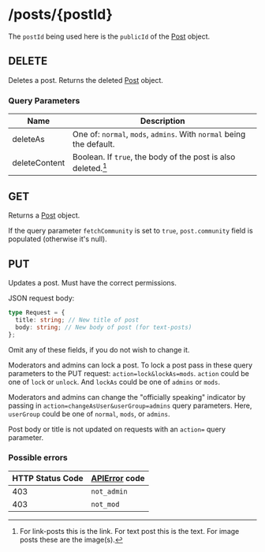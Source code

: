 # /posts/\{postId\}

The `postId` being used here is the `publicId` of the [Post](/api/types#post) object.

## DELETE

Deletes a post. Returns the deleted [Post](/api/types#post) object.

### Query Parameters

| Name          | Description                                                          |
| ------------- | -------------------------------------------------------------------- |
| deleteAs      | One of: `normal`, `mods`, `admins`. With `normal` being the default. |
| deleteContent | Boolean. If `true`, the body of the post is also deleted.[^1]        |

[^1]: For link-posts this is the link. For text post this is the text. For image posts these are the image(s).

## GET

Returns a [Post](/api/types#post) object.

If the query parameter `fetchCommunity` is set to `true`, `post.community` field is populated (otherwise it's null).

## PUT

Updates a post. Must have the correct permissions.

JSON request body:

```ts
type Request = {
  title: string; // New title of post
  body: string; // New body of post (for text-posts)
};
```

Omit any of these fields, if you do not wish to change it.

Moderators and admins can lock a post. To lock a post pass in these query parameters to the PUT request: `action=lock&lockAs=mods`. `action` could be one of `lock` or `unlock`. And `lockAs` could be one of `admins` or `mods`.

Moderators and admins can change the "officially speaking" indicator by passing in `action=changeAsUser&userGroup=admins` query parameters. Here, `userGroup` could be one of `normal`, `mods`, or `admins`.

Post body or title is not updated on requests with an `action=` query parameter.

### Possible errors

| HTTP Status Code | [APIError](/api/errors/) code |
| ---------------- | ------------------------- |
| 403              | `not_admin`               |
| 403              | `not_mod`                 |
